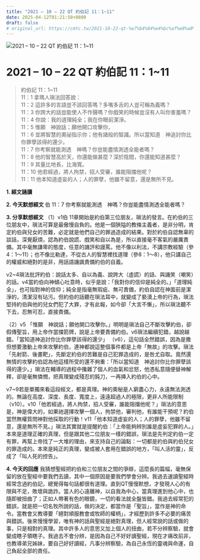 ```yaml
---
title: "2021 – 10 – 22 QT 約伯記 11：1~11"
date: 2025-04-12T01:21:58+0800
draft: false
# original_url: https://cmtc.tw/2021-10-22-qt-%e7%b4%84%e4%bc%af%e8%a8%98-11%ef%bc%9a111
---
```


![2021 – 10 – 22 QT 約伯記 11：1\~11](/images/qt.jpg   "2021 – 10 – 22 QT 約伯記 11：1\~11")

# 2021 – 10 – 22 QT 約伯記 11：1\~11

> 約伯記 11：1\~11  
> 11：1 拿瑪人瑣法回答說：  
> 11：2 這許多的言語豈不該回答嗎？多嘴多舌的人豈可稱為義嗎？  
> 11：3 你誇大的話豈能使人不作聲嗎？你戲笑的時候豈沒有人叫你害羞嗎？  
> 11：4 你說：我的道理純全；我在你眼前潔淨。  
> 11：5 惟願　神說話；願他開口攻擊你，  
> 11：6 並將智慧的奧祕指示你；他有諸般的智識。所以當知道　神追討你比你罪孽該得的還少。  
> 11：7 你考察就能測透　神嗎？你豈能盡情測透全能者嗎？  
> 11：8 他的智慧高於天，你還能做甚麼？深於陰間，你還能知道甚麼？  
> 11：9 其量比地長，比海寬。  
> 11：10 他若經過，將人拘禁，招人受審，誰能阻擋他呢？  
> 11：11 他本知道虛妄的人；人的罪孽，他雖不留意，還是無所不見。

**1. 經文誦讀**

**2.  今天默想經文**
伯 11：7 你考察就能測透　神嗎？你豈能盡情測透全能者嗎？

**3. 分享默想經文**
（1）v1伯 11章開始是約伯第三位朋友，瑣法的發言。在約伯的三位朋友中，瑣法可算是最傲慢自負的。他是一個狹隘的教條主義者，是非分明，肯定約伯與兒女的苦難，必定就是他們自己的罪過造成的結果。對於約伯自認無辜的談話，深覺厭煩，認為約伯說謊、戲笑和自以為是，所以直接毫不客氣的嚴厲責備。其中毫無謙卑的態度，任意的譏評和謾罵。他不像以利法，不講宗教經驗（參4：1～11）；也不像比勒達，不從古人的智慧裡找道理（參8：1～8），他只講自己的權威和絕對的是非，用話語譏諷責備約伯的自義。

v2\~4瑣法批評約伯：說話太多、自以為義、說誇大（虛謊）的話、與譏笑（嘲笑）的話。v4當約伯向神傾心吐意時，似乎是說：「我對你的信仰是純全的。」「道理純全」，也可指對神的信仰；純全是指毫無瑕疵、無可責備，約伯自認在神面前是潔淨的，清潔沒有玷污。但約伯的話聽在瑣法耳中，就變成了褻瀆上帝的行為，瑣法堅持約伯與他的兒女們犯了大罪，才有此報，如今卻「大言不慚」，所以瑣法聽不下去，忍無可忍，直接責備。

（2）v5 「惟願　神說話；願他開口攻擊你。」明明是瑣法自己不斷攻擊約伯，卻假傳聖旨，用上帝作當擋箭牌，說是上帝要責備約伯。v6瑣法繼續犯錯，越說越錯。「當知道神追討你比你罪孽該得的還少」 （v6），這句話全然錯誤，因為是撒但想要激動上帝來攻擊約伯，連神都說這整個事件都是上帝「無故」的攻擊。瑣法「先射箭、後畫靶」，先斷定約伯的苦難是自己犯罪造成的，是咎尤自取。竟然還無情的攻擊約伯認為他這樣所受的還不夠重：「所以當知道　神追討你比你罪孽該得的還少。」瑣法在輔導的過程中攙雜了個人的血氣和忿怒，他憑私意隨便替神解釋，卻是毫無憐憫，把真理變成殘忍的鈍刀，一再挿入約伯的心中。

v7\~9若是單獨來看這段經文，都是真理。神的奧秘是人窮盡心力，永遠無法測透的。無論在高度、深度、長度、寬度上，遠遠超過人的極限，更非人所能限制（v10）。v10「他若經過，將人拘禁，招人受審，誰能阻擋他呢？」瑣法的意思是，神是偉大的，如果祂選擇攻擊一個人，拘禁他，審判他，有誰能干預呢？約伯當然無權質問神對他採取的行動！v11「他本知道虛妄的人；人的罪孽，他雖不留意，還是無所不見。」瑣法其實就是提醒約伯：「上帝能夠辨別誰是虛妄犯罪的人。」本來是道理正確的真理，但是跟其他二位朋友一樣的錯誤，瑣法是先判定約伯一定有罪，再幫上帝找了一大堆的理由，來支持自己的論點：一切都是約伯與約伯兒女的罪造成的。本來是純正的真理，變成被人套用在錯誤的地方，「叫人活的靈」，反成了「叫人死的控告」。

**4. 今天的回應**
我猜想聖經把約伯和三位朋友之間的爭辯，這麼長的篇幅，毫無保留的放在聖經中要我們去讀，其中一個原因是要我們學會分辨。我過去速讀聖經時經常念過約伯記，總覺得每句話都很有道理。直到QT慢慢默想，才發現人心的有限與不足，敗壞與詭詐。當人的心遠離神，以自我為中心，當真理進到他心中，也隨即被扭曲了；正如人帶著有色的眼鏡，一切的看法就全盤皆錯。我過去經常犯的錯誤，就是把一切名牧所說的話，做的決定，都當作是「聖旨」，當作是神的命令。當教會又教導要「絕對順服教會或牧師的權柄」，才經歷到許多不必要的痛苦與錯誤。後來慢慢學習，唯有神的話與聖經是絕對真理，但人經常說的話或做的事，只是相對的真理。其中許多人的意思又加上個人的扭曲，若不分辨察驗，就會變成瞎子領瞎子。我過去不會分辨，是因為自己不好好讀聖經，現在才痛改前非，也教導弟兄姊妹，要自己好好讀經，凡事分辨察驗，為自己永恆的靈魂與命運，自己負起全部的責任。

